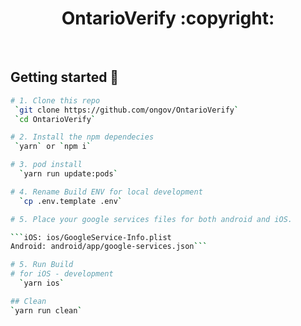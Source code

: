 <h1 align="center"><strong>OntarioVerify :copyright: </strong></h1>
<br />

## Getting started :electric_plug:

```sh
# 1. Clone this repo 
 `git clone https://github.com/ongov/OntarioVerify`
 `cd OntarioVerify`

# 2. Install the npm dependecies 
 `yarn` or `npm i`

# 3. pod install
  `yarn run update:pods`

# 4. Rename Build ENV for local development
  `cp .env.template .env`

# 5. Place your google services files for both android and iOS.

```iOS: ios/GoogleService-Info.plist
Android: android/app/google-services.json```

# 5. Run Build 
# for iOS - development
  `yarn ios`

## Clean
`yarn run clean`